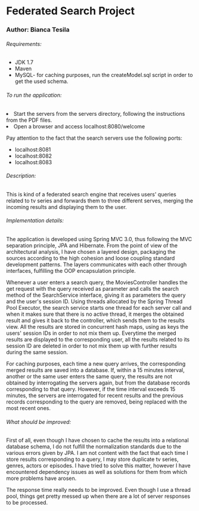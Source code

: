 <h1> Federated Search Project </h1>

<h3> Author: Bianca Tesila </h3>

<h6> Requirements:</h6>
<ul>
	<li>JDK 1.7</li>
	<li>Maven</li>
	<li>MySQL- for caching purposes, run the createModel.sql script in order to get the used schema. </li>
</ul>

<h6>To run the application:</h6>
<li>Start the servers from the servers directory, following the instructions from the PDF files.</li>
<li> Open a browser and access localhost:8080/welcome</li>
<p> Pay attention to the fact that the search servers use the following ports:
<ul>
<li>localhost:8081</li>	
<li>localhost:8082</li>
<li>localhost:8083</li>
</ul>

<h6> Description: </h6>
This is kind of a federated search engine that receives users' queries related to tv series and forwards them to three different serves, merging the incoming results and displaying them to the user.

<h6> Implementation details:</h6>
<p>The application is developed using Spring MVC 3.0, thus following the MVC separation principle, JPA and Hibernate. From the point of view of the architectural analysis, I have chosen a layered design, packaging the sources according to the high cohesion and loose coupling standard development patterns. The layers communicates with each other through interfaces, fulfilling the OOP encapsulation principle.
</p>

<p>
	Whenever a user enters a search query, the MoviesController handles the get request with the query received as parameter and calls the search method of the SearchService interface, giving it as parameters the query and the user's session ID. Using threads allocated by the Spring Thread Pool Executor, the search service starts one thread for each server call and when it makes sure that there is no active thread, it merges the obtained result and gives it back to the controller, which sends them to the results view. All the results are stored in concurrent hash maps, using as keys the users' session IDs in order to not mix them up. Everytime the merged results are displayed to the corresponding user, all the results related to its session ID are deleted in order to not mix them up with further results during the same session.
</p>

<p>
For caching purposes, each time a new query arrives, the corresponding merged results are saved into a database. If, within a 15 minutes interval, another or the same user enters the same query, the results are not obtained by interrogating the servers again, but from the database records corresponding to that query. However, if the time interval exceeds 15 minutes, the servers are interrogated for recent results and the previous records corresponding to the query are removed, being replaced with the most recent ones.
</p>


<h6> What should be improved: </h6>
<p>
	First of all, even though I have chosen to cache the results into a relational database schema, I do not fulfill the normalization standards due to the various errors given by JPA. I am not content with the fact that each time I store results corresponding to a query, I may store duplicate tv series, genres, actors or episodes. I have tried to solve this matter, however I have encountered dependency issues as well as solutions  for them from which more problems have arosen.
</p>
<p>
	The response time really needs to be improved. Even though I use a thread pool, things get pretty messed up when there are a lot of server responses to be processed.
	</p>